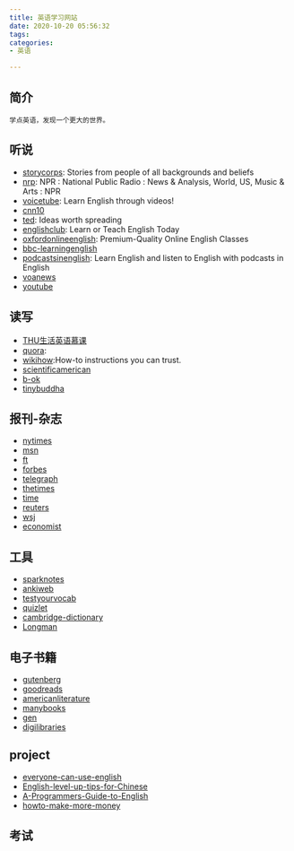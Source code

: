 ```yaml
---
title: 英语学习网站
date: 2020-10-20 05:56:32
tags:
categories:
- 英语

---
```

## 简介
    学点英语，发现一个更大的世界。

## 听说
- [storycorps](https://storycorps.org/):  Stories from people of all backgrounds and beliefs  
- [nrp](https://www.npr.org/): NPR : National Public Radio : News &amp; Analysis, World, US, Music &amp; Arts : NPR
- [voicetube](https://www.voicetube.com/):  Learn English through videos!
- [cnn10](https://edition.cnn.com/cnn10)
- [ted](https://www.ted.com/):  Ideas worth spreading
- [englishclub](https://www.englishclub.com/):  Learn or Teach English Today
- [oxfordonlineenglish](https://www.oxfordonlineenglish.com/):  Premium-Quality Online English Classes
- [bbc-learningenglish](https://www.bbc.co.uk/learningenglish/)
- [podcastsinenglish](https://www.podcastsinenglish.com/):  Learn English and listen to English with podcasts in English
- [voanews](https://www.voanews.com/)
- [youtube](https://www.youtube.com/)

<!--more-->

## 读写
- [THU生活英语慕课](http://mp.sohu.com/profile?xpt=cHBhZzk5NjgzMjYyNzhkOEBzb2h1LmNvbQ==)
- [quora](https://www.quora.com/):
- [wikihow](https://www.wikihow.com/):How-to instructions you can trust.
- [scientificamerican](https://www.scientificamerican.com/)
- [b-ok](https://b-ok.global/?regionChanged=&redirect=15629192)
- [tinybuddha](https://tinybuddha.com/)

## 报刊-杂志
- [nytimes](https://www.nytimes.com/)
- [msn](https://www.msn.com/en-us)
- [ft](https://www.ft.com/?saveConsentPreferences=success)
- [forbes](https://www.forbes.com/#ec66a272254c)
- [telegraph](https://www.telegraph.co.uk/#source=refresh)
- [thetimes](https://www.thetimes.co.uk/)
- [time](https://time.com/)
- [reuters](https://www.reuters.com/)
- [wsj](https://www.wsj.com/news/opinion)
- [economist](https://www.economist.com/)

## 工具
- [sparknotes](https://www.sparknotes.com/)
- [ankiweb](https://apps.ankiweb.net/)
- [testyourvocab](http://testyourvocab.com/)
- [quizlet](https://quizlet.com/en-gb)
- [cambridge-dictionary](https://dictionary.cambridge.org/)
- [Longman](https://www.ldoceonline.com/)

## 电子书籍
- [gutenberg](http://www.gutenberg.org/)
- [goodreads](https://www.goodreads.com/)
- [americanliterature](https://americanliterature.com/twenty-great-american-short-stories)
- [manybooks](https://manybooks.net/)
- [gen](http://gen.lib.rus.ec/)
- [digilibraries](https://digilibraries.com/)

## project
- [everyone-can-use-english](https://github.com/xiaolai/everyone-can-use-english)
- [English-level-up-tips-for-Chinese](https://github.com/byoungd/English-level-up-tips-for-Chinese)
- [A-Programmers-Guide-to-English](https://github.com/yujiangshui/A-Programmers-Guide-to-English)
- [howto-make-more-money](https://github.com/easychen/howto-make-more-money)

## 考试